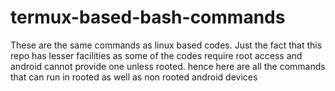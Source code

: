 # termux-based-bash-commands
These are the same commands as linux based codes. Just the fact that this repo has lesser facilities as some of the codes require root access and android cannot provide one unless rooted. hence here are all the commands that can run in rooted as well as non rooted android devices
